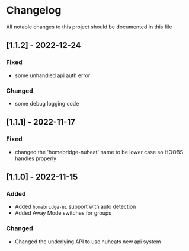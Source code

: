 # Changelog
All notable changes to this project should be documented in this file

## [1.1.2] - 2022-12-24
### Fixed
 - some unhandled api auth error
### Changed
 - some debug logging code


## [1.1.1] - 2022-11-17
### Fixed
 - changed the 'homebridge-nuheat' name to be lower case so HOOBS handles properly

 ## [1.1.0] - 2022-11-15
 ### Added
 - Added `homebridge-ui` support with auto detection
 - Added Away Mode switches for groups
 ### Changed
 - Changed the underlying API to use nuheats new api system
